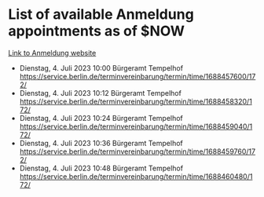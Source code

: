 # List of available Anmeldung appointments as of $NOW
[Link to Anmeldung website](https://service.berlin.de/terminvereinbarung/termin/tag.php?termin=1&anliegen[]=120686&dienstleisterlist=122210,122217,327316,122219,327312,122227,327314,122231,327346,122243,327348,122254,122252,329742,122260,329745,122262,329748,122271,327278,122273,327274,122277,327276,330436,122280,327294,122282,327290,122284,327292,122291,327270,122285,327266,122286,327264,122296,327268,150230,329760,122297,327286,122294,327284,122312,329763,122314,329775,122304,327330,122311,327334,122309,327332,317869,122281,327352,122279,329772,122283,122276,327324,122274,327326,122267,329766,122246,327318,122251,327320,122257,327322,122208,327298,122226,327300&herkunft=http%3A%2F%2Fservice.berlin.de%2Fdienstleistung%2F120686%2F)
- Dienstag, 4. Juli 2023 10:00 Bürgeramt Tempelhof https://service.berlin.de/terminvereinbarung/termin/time/1688457600/172/
- Dienstag, 4. Juli 2023 10:12 Bürgeramt Tempelhof https://service.berlin.de/terminvereinbarung/termin/time/1688458320/172/
- Dienstag, 4. Juli 2023 10:24 Bürgeramt Tempelhof https://service.berlin.de/terminvereinbarung/termin/time/1688459040/172/
- Dienstag, 4. Juli 2023 10:36 Bürgeramt Tempelhof https://service.berlin.de/terminvereinbarung/termin/time/1688459760/172/
- Dienstag, 4. Juli 2023 10:48 Bürgeramt Tempelhof https://service.berlin.de/terminvereinbarung/termin/time/1688460480/172/
